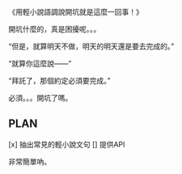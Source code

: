 《用輕小說語調說開坑就是這麼一回事！》

開坑什麼的，真是困擾呢。。。

“但是，就算明天不做，明天的明天還是要去完成的。”

“就算你這麼說——”

“拜託了，那個約定必須要完成。”

必須。。。開坑了嗎。

## PLAN

[x] 抽出常見的輕小說文句
[] 提供API

非常簡單吶。

